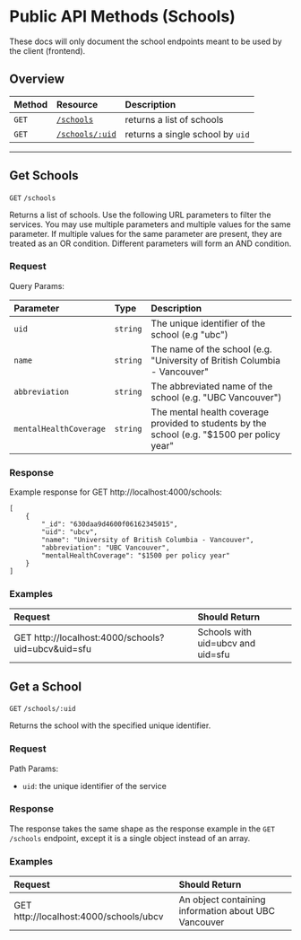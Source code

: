 # Public API Methods (Schools)

These docs will only document the school endpoints meant to be used by the client (frontend).

## Overview

| Method     | Resource                    | Description                       |
|:-----------|:----------------------------|:----------------------------------|
| `GET` | [`/schools`](#Get-Schools) | returns a list of schools |
| `GET` | [`/schools/:uid`](#Get-a-School) | returns a single school by `uid` |

---

## Get Schools

`GET` `/schools`

Returns a list of schools.  Use the following URL parameters to filter the services. You may use multiple parameters and multiple values for the same parameter. If multiple values for the same parameter are present, they are treated as an OR condition. Different parameters will form an AND condition.

### Request

Query Params:

| Parameter  | Type         | Description                       |
|:-----------|:-------------|:----------------------------------|
| `uid` | `string` | The unique identifier of the school (e.g "ubc") |
| `name` | `string` | The name of the school (e.g. "University of British Columbia - Vancouver" |
| `abbreviation` | `string` | The abbreviated name of the school (e.g. "UBC Vancouver") |
| `mentalHealthCoverage` | `string` | The mental health coverage provided to students by the school (e.g. "$1500 per policy year" |

### Response

Example response for GET http://localhost:4000/schools:

    [
        {
            "_id": "630daa9d4600f06162345015",
            "uid": "ubcv",
            "name": "University of British Columbia - Vancouver",
            "abbreviation": "UBC Vancouver",
            "mentalHealthCoverage": "$1500 per policy year"
        }
    ]

### Examples

| Request  | Should Return         | 
|:-----------|:-------------|
|GET http://localhost:4000/schools?uid=ubcv&uid=sfu | Schools with uid=ubcv and uid=sfu |

## Get a School

`GET` `/schools/:uid`

Returns the school with the specified unique identifier.

### Request

Path Params:
- `uid`: the unique identifier of the service

### Response

The response takes the same shape as the response example in the `GET` `/schools` endpoint, except it is a single object
instead of an array.


### Examples

| Request  | Should Return         | 
|:-----------|:-------------|
|GET http://localhost:4000/schools/ubcv | An object containing information about UBC Vancouver |
